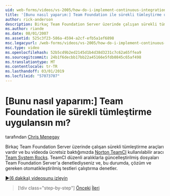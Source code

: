 ```yaml
---
uid: web-forms/videos/vs-2005/how-do-i-implement-continuous-integration-with-team-foundation
title: '[Bunu nasıl yaparım:] Team Foundation ile sürekli tümleştirme uygulansın mı? | Microsoft Docs'
author: rick-anderson
description: Birkaç Team Foundation Server üzerinde çalışan sürekli tümleştirme araçları vardır ve bu videoda ücretsiz Norton TeamCI aracı mevcut hazırız...
ms.author: riande
ms.date: 08/01/2007
ms.assetid: 525c3f23-586a-4594-a2cf-efb5a1ef6898
msc.legacyurl: /web-forms/videos/vs-2005/how-do-i-implement-continuous-integration-with-team-foundation
msc.type: video
ms.openlocfilehash: 52b5cd9b2ed2145d1b4d38d3231c7c62a65ffea9
ms.sourcegitcommit: 24b1f6decbb17bb22a45166e5fdb0845c65af498
ms.translationtype: MT
ms.contentlocale: tr-TR
ms.lasthandoff: 03/01/2019
ms.locfileid: "57073707"
---
```

<a name="how-do-i-implement-continuous-integration-with-team-foundation"></a>[Bunu nasıl yaparım:] Team Foundation ile sürekli tümleştirme uygulansın mı?
====================
tarafından [Chris Menegay](https://twitter.com/CMenegay)

Birkaç Team Foundation Server üzerinde çalışan sürekli tümleştirme araçları vardır ve bu videoda ücretsiz baktığımızda [Norton TeamCI](http://teamsystemrocks.com/files/12/tools/entry1018.aspx) kullanılabilir aracı [Team System Rocks](http://teamsystemrocks.com/). TeamCI düzenli aralıklarla güncelleştirilmiş dosyaları Team Foundation Server'a denetlediyseniz ve, bu durumda, çözüm ve gereken otomatikleştirilmiş testleri çalıştırma denetler.

[&#9654;(6 dakika) videosunu izleyin](https://channel9.msdn.com/Blogs/ASP-NET-Site-Videos/how-do-i-implement-continuous-integration-with-team-foundation)

> [!div class="step-by-step"]
> [Önceki](how-do-i-discover-application-changes-prior-to-deployment.md)
> [İleri](how-do-i-automate-testing-using-team-build.md)
